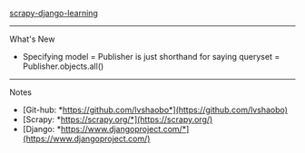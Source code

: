 [scrapy-django-learning](https://www.djangoproject.com/)

----------
What's New
* Specifying model = Publisher is just shorthand for saying queryset = Publisher.objects.all()

----------
Notes
* [Git-hub: *https://github.com/lvshaobo*](https://github.com/lvshaobo)
* [Scrapy: *https://scrapy.org/*](https://scrapy.org/)
* [Django: *https://www.djangoproject.com/*](https://www.djangoproject.com/)
